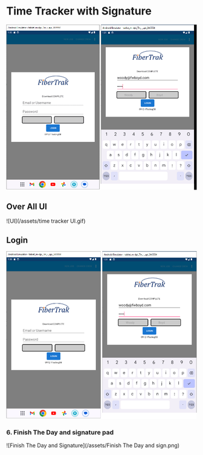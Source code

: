 # Time Tracker with Signature
![TimeTracker](/assets/timetrackerUI.gif)

## Over All UI
![UI](/assets/time tracker UI.gif)

## Login
![Login](/assets/Login.png)

### 6. Finish The Day and signature pad
![Finish The Day and Signature](/assets/Finish The Day and sign.png)


	
